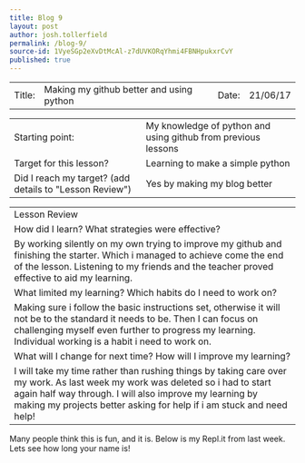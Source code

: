 ```yaml
---
title: Blog 9
layout: post
author: josh.tollerfield
permalink: /blog-9/
source-id: 1VyeSGp2eXvDtMcAl-z7dUVKORqYhmi4FBNHpukxrCvY
published: true
---
```

<table>
  <tr>
    <td>Title:  </td>
    <td>Making my github better and using python</td>
    <td> Date:  </td>
    <td>21/06/17</td>
  </tr>
</table>


<table>
  <tr>
    <td>Starting point:</td>
    <td>My knowledge of python and using github from previous lessons</td>
  </tr>
  <tr>
    <td>Target for this lesson?</td>
    <td>Learning to make a simple python</td>
  </tr>
  <tr>
    <td>Did I reach my target? 
(add details to "Lesson Review")</td>
    <td>Yes by making my blog better </td>
  </tr>
</table>


<table>
  <tr>
    <td>Lesson Review</td>
  </tr>
  <tr>
    <td>How did I learn? What strategies were effective? </td>
  </tr>
  <tr>
    <td>By working silently on my own trying to improve my github and finishing the starter. Which i managed to achieve come the end of the lesson. Listening to my friends and the teacher proved effective to aid my learning. </td>
  </tr>
  <tr>
    <td>What limited my learning? Which habits do I need to work on? </td>
  </tr>
  <tr>
    <td>Making sure i follow the basic instructions set, otherwise it will not be to the standard it needs to be. Then I can focus on challenging myself even further to progress my learning. Individual working is a habit i need to work on. </td>
  </tr>
  <tr>
    <td>What will I change for next time? How will I improve my learning?</td>
  </tr>
  <tr>
    <td>I will take my time rather than rushing things by taking care over my work. As last week my work was deleted so i had to start again half way through. I will also improve my learning by making my projects better asking for help if i am stuck and need help!</td>
  </tr>
</table>


 

Many people think this is fun, and it is. Below is my Repl.it from last week. Lets see how long your name is!

